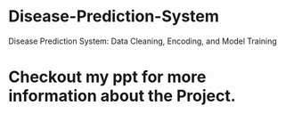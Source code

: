 # Disease-Prediction-System
Disease Prediction System: Data Cleaning, Encoding, and Model Training
# Checkout my ppt for more information about the Project.
